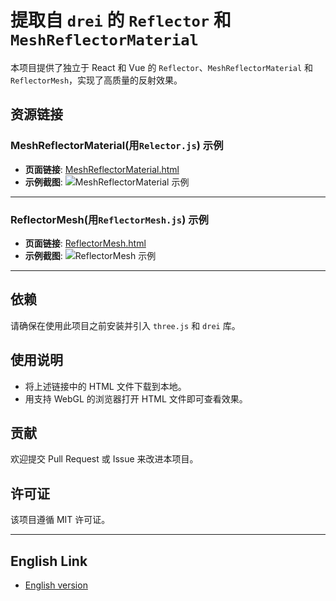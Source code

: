 # 提取自 `drei` 的 `Reflector` 和 `MeshReflectorMaterial`

本项目提供了独立于 React 和 Vue 的 `Reflector`、`MeshReflectorMaterial` 和 `ReflectorMesh`，实现了高质量的反射效果。

## 资源链接

### MeshReflectorMaterial(用`Relector.js`) 示例

- **页面链接**: [MeshReflectorMaterial.html](https://chenjiamian.github.io/MeshReflectorMaterial/MeshReflectorMaterial.html)
- **示例截图**:
![MeshReflectorMaterial 示例](https://github.com/user-attachments/assets/e5b1eff6-6ba6-41e9-9905-7f2d171f7230)

---

### ReflectorMesh(用`ReflectorMesh.js`) 示例

- **页面链接**: [ReflectorMesh.html](https://chenjiamian.github.io/MeshReflectorMaterial/ReflectorMesh.html)
- **示例截图**:
![ReflectorMesh 示例](https://github.com/user-attachments/assets/9acb012d-5c4c-40e8-b646-2aee07a59aac)

---

## 依赖

请确保在使用此项目之前安装并引入 `three.js` 和 `drei` 库。

## 使用说明

- 将上述链接中的 HTML 文件下载到本地。
- 用支持 WebGL 的浏览器打开 HTML 文件即可查看效果。

## 贡献

欢迎提交 Pull Request 或 Issue 来改进本项目。

## 许可证

该项目遵循 MIT 许可证。

---

## English Link

- [English version](README.md)